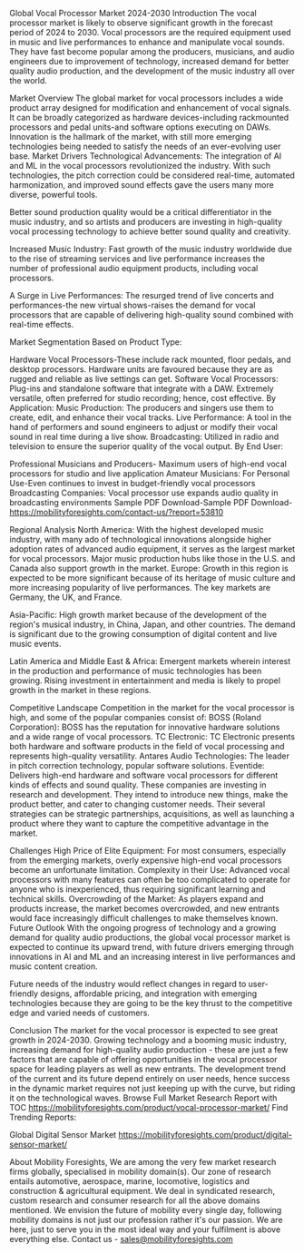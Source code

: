 Global Vocal Processor Market 2024-2030
Introduction
The vocal processor market is likely to observe significant growth in the forecast period of 2024 to 2030. Vocal processors are the required equipment used in music and live performances to enhance and manipulate vocal sounds. They have fast become popular among the producers, musicians, and audio engineers due to improvement of technology, increased demand for better quality audio production, and the development of the music industry all over the world.


Market Overview
The global market for vocal processors includes a wide product array designed for modification and enhancement of vocal signals. It can be broadly categorized as hardware devices-including rackmounted processors and pedal units-and software options executing on DAWs. Innovation is the hallmark of the market, with still more emerging technologies being needed to satisfy the needs of an ever-evolving user base.
Market Drivers
Technological Advancements: The integration of AI and ML in the vocal processors revolutionized the industry. With such technologies, the pitch correction could be considered real-time, automated harmonization, and improved sound effects gave the users many more diverse, powerful tools.


Better sound production quality would be a critical differentiator in the music industry, and so artists and producers are investing in high-quality vocal processing technology to achieve better sound quality and creativity.


Increased Music Industry: Fast growth of the music industry worldwide due to the rise of streaming services and live performance increases the number of professional audio equipment products, including vocal processors.


A Surge in Live Performances: The resurged trend of live concerts and performances-the new virtual shows-raises the demand for vocal processors that are capable of delivering high-quality sound combined with real-time effects.


Market Segmentation
Based on Product Type:


Hardware Vocal Processors-These include rack mounted, floor pedals, and desktop processors. Hardware units are favoured because they are as rugged and reliable as live settings can get.
Software Vocal Processors: Plug-ins and standalone software that integrate with a DAW. Extremely versatile, often preferred for studio recording; hence, cost effective.
By Application:
Music Production: The producers and singers use them to create, edit, and enhance their vocal tracks.
Live Performance: A tool in the hand of performers and sound engineers to adjust or modify their vocal sound in real time during a live show.
Broadcasting: Utilized in radio and television to ensure the superior quality of the vocal output.
By End User:


Professional Musicians and Producers- Maximum users of high-end vocal processors for studio and live application
Amateur Musicians: For Personal Use-Even continues to invest in budget-friendly vocal processors
Broadcasting Companies: Vocal processor use expands audio quality in broadcasting environments
Sample PDF Download-Sample PDF Download- https://mobilityforesights.com/contact-us/?report=53810


Regional Analysis
North America: With the highest developed music industry, with many ado of technological innovations alongside higher adoption rates of advanced audio equipment, it serves as the largest market for vocal processors. Major music production hubs like those in the U.S. and Canada also support growth in the market.
Europe: Growth in this region is expected to be more significant because of its heritage of music culture and more increasing popularity of live performances. The key markets are Germany, the UK, and France.


Asia-Pacific: High growth market because of the development of the region's musical industry, in China, Japan, and other countries. The demand is significant due to the growing consumption of digital content and live music events.


Latin America and Middle East & Africa: Emergent markets wherein interest in the production and performance of music technologies has been growing. Rising investment in entertainment and media is likely to propel growth in the market in these regions.


Competitive Landscape
Competition in the market for the vocal processor is high, and some of the popular companies consist of:
BOSS (Roland Corporation): BOSS has the reputation for innovative hardware solutions and a wide range of vocal processors.
TC Electronic: TC Electronic presents both hardware and software products in the field of vocal processing and represents high-quality versatility.
Antares Audio Technologies: The leader in pitch correction technology, popular software solutions.
Eventide: Delivers high-end hardware and software vocal processors for different kinds of effects and sound quality.
These companies are investing in research and development. They intend to introduce new things, make the product better, and cater to changing customer needs. Their several strategies can be strategic partnerships, acquisitions, as well as launching a product where they want to capture the competitive advantage in the market.


Challenges
High Price of Elite Equipment: For most consumers, especially from the emerging markets, overly expensive high-end vocal processors become an unfortunate limitation.
Complexity in their Use: Advanced vocal processors with many features can often be too complicated to operate for anyone who is inexperienced, thus requiring significant learning and technical skills.
Overcrowding of the Market: As players expand and products increase, the market becomes overcrowded, and new entrants would face increasingly difficult challenges to make themselves known. Future Outlook
With the ongoing progress of technology and a growing demand for quality audio productions, the global vocal processor market is expected to continue its upward trend, with future drivers emerging through innovations in AI and ML and an increasing interest in live performances and music content creation.


Future needs of the industry would reflect changes in regard to user-friendly designs, affordable pricing, and integration with emerging technologies because they are going to be the key thrust to the competitive edge and varied needs of customers.


Conclusion
The market for the vocal processor is expected to see great growth in 2024-2030. Growing technology and a booming music industry, increasing demand for high-quality audio production - these are just a few factors that are capable of offering opportunities in the vocal processor space for leading players as well as new entrants. The development trend of the current and its future depend entirely on user needs, hence success in the dynamic market requires not just keeping up with the curve, but riding it on the technological waves.
Browse Full Market Research Report with TOC https://mobilityforesights.com/product/vocal-processor-market/
Find Trending Reports:

Global Digital Sensor Market https://mobilityforesights.com/product/digital-sensor-market/




About Mobility Foresights,
We are among the very few market research firms globally, specialised in mobility domain(s). Our zone of research entails automotive, aerospace, marine, locomotive, logistics and construction & agricultural equipment. We deal in syndicated research, custom research and consumer research for all the above domains mentioned.
We envision the future of mobility every single day, following mobility domains is not just our profession rather it's our passion. We are here, just to serve you in the most ideal way and your fulfilment is above everything else. Contact us -  sales@mobilityforesights.com 





